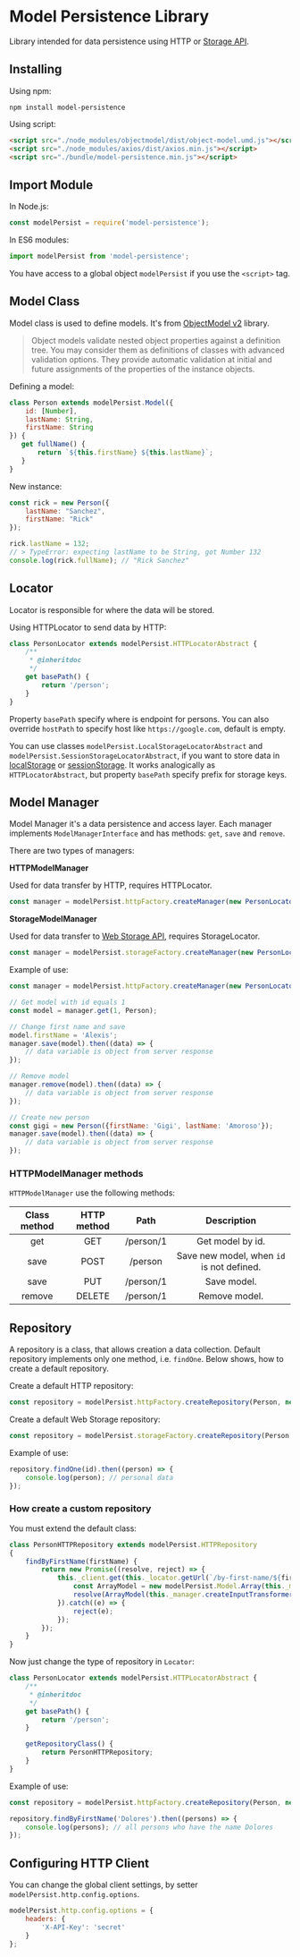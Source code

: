 # Model Persistence Library

Library intended for data persistence using HTTP or 
[Storage API](https://developer.mozilla.org/en-US/docs/Web/API/Web_Storage_API).

## Installing

Using npm:

    npm install model-persistence

Using script:

```html
<script src="./node_modules/objectmodel/dist/object-model.umd.js"></script>
<script src="./node_modules/axios/dist/axios.min.js"></script>
<script src="./bundle/model-persistence.min.js"></script>
```

## Import Module

In Node.js:

```javascript
const modelPersist = require('model-persistence');
```

In ES6 modules:

```javascript
import modelPersist from 'model-persistence';
```

You have access to a global object `modelPersist` if you use the `<script>` tag.

## Model Class

Model class is used to define models. It's from [ObjectModel v2](http://objectmodel.js.org/docs/v2/) library.

> Object models validate nested object properties against a definition tree. You may consider them as definitions of classes with advanced validation options. They provide automatic validation at initial and future assignments of the properties of the instance objects.

Defining a model:

```javascript
class Person extends modelPersist.Model({
    id: [Number],
    lastName: String,
    firstName: String 
}) {
   get fullName() {
       return `${this.firstName} ${this.lastName}`;
   }
}
```

New instance:

```javascript
const rick = new Person({
    lastName: "Sanchez", 
    firstName: "Rick"
});

rick.lastName = 132;
// > TypeError: expecting lastName to be String, got Number 132
console.log(rick.fullName); // "Rick Sanchez"
```

## Locator

Locator is responsible for where the data will be stored.

Using HTTPLocator to send data by HTTP:

```javascript
class PersonLocator extends modelPersist.HTTPLocatorAbstract {
    /**
     * @inheritdoc
     */
    get basePath() {
        return '/person';
    }
}
```

Property `basePath` specify where is endpoint for persons. You can also override `hostPath` to specify 
host like `https://google.com`, default is empty.

You can use classes `modelPersist.LocalStorageLocatorAbstract` and `modelPersist.SessionStorageLocatorAbstract`,
if you want to store data in [localStorage](https://developer.mozilla.org/en-US/docs/Web/API/Window/localStorage)
or [sessionStorage](https://developer.mozilla.org/en-US/docs/Web/API/Window/sessionStorage).
It works analogically as `HTTPLocatorAbstract`, but property `basePath` specify prefix for storage keys.

## Model Manager

Model Manager it's a data persistence and access layer. Each manager implements `ModelManagerInterface` and has methods:
`get`, `save` and `remove`.

There are two types of managers:

**HTTPModelManager**

Used for data transfer by HTTP, requires HTTPLocator.

```javascript
const manager = modelPersist.httpFactory.createManager(new PersonLocator());
```

**StorageModelManager**

Used for data transfer to [Web Storage API](https://developer.mozilla.org/en-US/docs/Web/API/Web_Storage_API), 
requires StorageLocator.

```javascript
const manager = modelPersist.storageFactory.createManager(new PersonLocator());
```

Example of use:

```javascript
const manager = modelPersist.httpFactory.createManager(new PersonLocator());

// Get model with id equals 1
const model = manager.get(1, Person);

// Change first name and save
model.firstName = 'Alexis';
manager.save(model).then((data) => {
    // data variable is object from server response
});

// Remove model
manager.remove(model).then((data) => {
    // data variable is object from server response
});

// Create new person
const gigi = new Person({firstName: 'Gigi', lastName: 'Amoroso'});
manager.save(model).then((data) => {
    // data variable is object from server response
});
```

### HTTPModelManager methods

`HTTPModelManager` use the following methods:

Class method | HTTP method | Path | Description
:---: | :---: | :---: | :---:
 get | GET | /person/1 | Get model by id.
 save | POST | /person | Save new model, when `id` is not defined.
 save | PUT | /person/1 | Save model.
 remove | DELETE | /person/1 | Remove model.

## Repository

A repository is a class, that allows creation a data collection. Default repository implements only one method, 
i.e. `findOne`. Below shows, how to create a default repository.

Create a default HTTP repository:

```javascript
const repository = modelPersist.httpFactory.createRepository(Person, new PersonLocator());
```

Create a default Web Storage repository:

```javascript
const repository = modelPersist.storageFactory.createRepository(Person, new PersonLocator());
```

Example of use:

```javascript
repository.findOne(id).then((person) => {
    console.log(person); // personal data
});
```

### How create a custom repository

You must extend the default class:

```javascript
class PersonHTTPRepository extends modelPersist.HTTPRepository
{
    findByFirstName(firstName) {
        return new Promise((resolve, reject) => {
            this._client.get(this._locator.getUrl(`/by-first-name/${firstName}`)).then((response) => {
                const ArrayModel = new modelPersist.Model.Array(this._modelClass);
                resolve(ArrayModel(this._manager.createInputTransformer().transform(response.data)));
            }).catch((e) => {
                reject(e);
            });
        });
    }
}
```

Now just change the type of repository in `Locator`:

```javascript
class PersonLocator extends modelPersist.HTTPLocatorAbstract {
    /**
     * @inheritdoc
     */
    get basePath() {
        return '/person';
    }

    getRepositoryClass() {
        return PersonHTTPRepository;
    }
}
```

Example of use:

```javascript
const repository = modelPersist.httpFactory.createRepository(Person, new PersonLocator());

repository.findByFirstName('Dolores').then((persons) => {
    console.log(persons); // all persons who have the name Dolores
});
```

## Configuring HTTP Client

You can change the global client settings, by setter `modelPersist.http.config.options`.

```javascript
modelPersist.http.config.options = {
    headers: {
        'X-API-Key': 'secret'
    }
};
```
